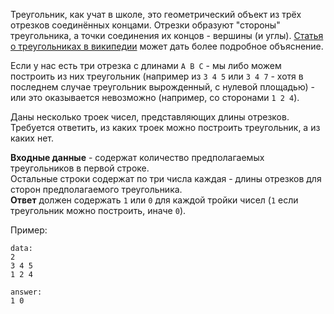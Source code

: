 <!-- #Треугольники -->
Треугольник, как учат в школе, это геометрический объект из трёх отрезков соединённых концами.
Отрезки образуют "стороны" треугольника, а точки соединения их концов - вершины (и углы).
[Статья о треугольниках в википедии](http://en.wikipedia.org/wiki/Triangle) может дать более подробное объяснение.  

Если у нас есть три отрезка с длинами `A B C` - мы либо можем построить из них треугольник
(например из `3 4 5` или `3 4 7` - хотя в последнем случае треугольник вырожденный, с нулевой площадью) - или это оказывается
невозможно (например, со сторонами `1 2 4`).

Даны несколько троек чисел, представляющих длины отрезков. Требуется ответить, из каких троек можно построить треугольник,
а из каких нет.

**Входные данные** - содержат количество предполагаемых треугольников в первой строке.  
Остальные строки содержат по три числа каждая - длины отрезков для сторон предполагаемого треугольника.  
**Ответ** должен содержать `1` или `0` для каждой тройки чисел (`1` если треугольник можно построить, иначе `0`).

Пример:

    data:
    2
    3 4 5
    1 2 4
    
    answer:
    1 0
